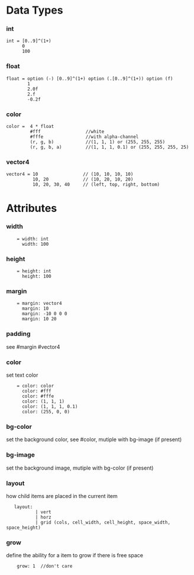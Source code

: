 # Data Types

### int
```
int = [0..9]^(1+) 
      0
      100
```

### float
```
float = option (-) [0..9]^(1+) option (.[0..9]^(1+)) option (f)
        1
        2.0f
        2.f
        -0.2f
```

### color


```
color =  4 * float
         #fff                 //white     
         #fffe                //with alpha-channel
         (r, g, b)            //(1, 1, 1) or (255, 255, 255)
         (r, g, b, a)         //(1, 1, 1, 0.1) or (255, 255, 255, 25)
```

### vector4 
```
vector4 = 10                 // (10, 10, 10, 10)
          10, 20             // (10, 20, 10, 20)
          10, 20, 30, 40     // (left, top, right, bottom)
```

# Attributes

### width
```
    = width: int 
      width: 100
```
### height
```
    = height: int 
      height: 100
```
### margin
```
    = margin: vector4
      margin: 10 
      margin: -10 0 0 0
      margin: 10 20 
```

### padding

see #margin #vector4

### color

set text color
```
    = color: color
      color: #fff
      color: #fffe
      color: (1, 1, 1)
      color: (1, 1, 1, 0.1)
      color: (255, 0, 0)
```

### bg-color

set the background color, see #color, mutiple with bg-image (if present)

### bg-image

set the background image, mutiple with bg-color (if present)

### layout

how child items are placed in the current item

```
   layout: 
           | vert 
           | horz 
           | grid (cols, cell_width, cell_height, space_width, space_height)
```

### grow

define the ability for a item to grow if there is free space

```
    grow: 1  //don't care 
```
